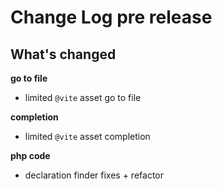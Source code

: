 # Change Log pre release

## What's changed

**go to file**

- limited `@vite` asset go to file

**completion**

- limited `@vite` asset completion

**php code**

- declaration finder fixes + refactor